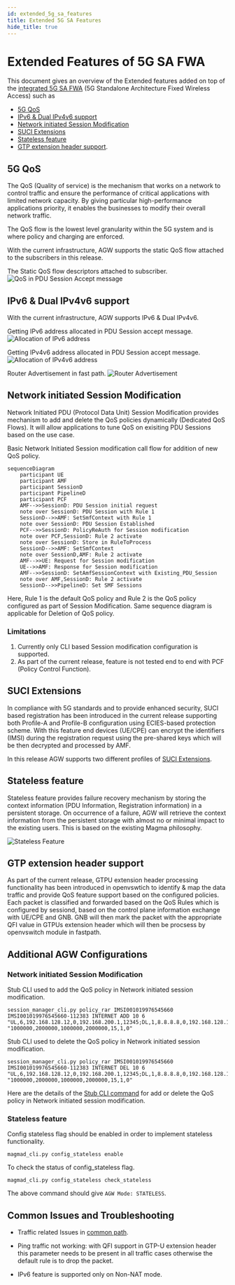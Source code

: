 ```yaml
---
id: extended_5g_sa_features
title: Extended 5G SA Features
hide_title: true
---
```


# Extended Features of 5G SA FWA

This document gives an overview of the Extended features added on top of the [integrated 5G SA FWA](https://magma.github.io/magma/docs/lte/integrated_5g_sa) (5G Standalone Architecture Fixed Wireless Access) such as

- [5G QoS](/docs/next/lte/extended_5g_sa_features#5g-qos)
- [IPv6 & Dual IPv4v6 support](/docs/next/lte/extended_5g_sa_features#ipv6--dual-ipv4v6-support)
- [Network initiated Session Modification](/docs/next/lte/extended_5g_sa_features#network-initiated-session-modification)
- [SUCI Extensions](/docs/next/lte/extended_5g_sa_features#suci-extensions)
- [Stateless feature](/docs/next/lte/extended_5g_sa_features#stateless-feature)
- [GTP extension header support](/docs/next/lte/extended_5g_sa_features#gtp-extension-header-support).

## 5G QoS

The QoS (Quality of service) is the mechanism that works on a network to control traffic and ensure the performance of critical applications with limited network capacity. By giving particular high-performance applications priority, it enables the businesses to modify their overall network traffic.

The QoS flow is the lowest level granularity within the 5G system and is where policy and charging are enforced.

With the current infrastructure, AGW supports the static QoS flow attached to the subscribers in this release.

The Static QoS flow descriptors attached to subscriber.
![QoS in PDU Session Accept message](assets/lte/QoS_in_pdu_session_accept.png?raw=true "QoS in PDU Session Accept message")

## IPv6 & Dual IPv4v6 support

With the current infrastructure, AGW supports IPv6 & Dual IPv4v6.

Getting IPv6 address allocated in PDU Session accept message.
![Allocation of IPv6 address](assets/lte/IPv6.png?raw=true "Allocation of IPv6 address")

Getting IPv4v6 address allocated in PDU Session accept message.
![Allocation of IPv4v6 address](assets/lte/IPv4v6.png?raw=true "Allocation of IPv4v6 address")

Router Advertisement in fast path.
![Router Advertisement](assets/lte/Router_Advertisement.png?raw=true "Router Advertisement")

## Network initiated Session Modification

Network Initiated PDU (Protocol Data Unit) Session Modification provides mechanism to add and delete the QoS policies dynamically (Dedicated QoS Flows). It will allow applications to tune QoS on exisiting PDU Sessions based on the use case.

Basic Network Initiated Session modification call flow for addition of new QoS policy.

```mermaid
sequenceDiagram
    participant UE
    participant AMF 
    participant SessionD
    participant PipelineD
    participant PCF
    AMF-->>SessionD: PDU Session initial request
    note over SessionD: PDU Session with Rule 1
    SessionD-->>AMF: SetSmfContext with Rule 1
    note over SessionD: PDU Session Established
    PCF-->>SessionD: PolicyReAuth for Session modification
    note over PCF,SessionD: Rule 2 activate
    note over SessionD: Store in RuleToProcess 
    SessionD-->>AMF: SetSmfContext
    note over SessionD,AMF: Rule 2 activate
    AMF-->>UE: Request for Session modification
    UE-->>AMF: Response for Session modification
    AMF-->>SessionD: SetAmfSessionContext with Existing_PDU_Session
    note over AMF,SessionD: Rule 2 activate
    SessionD-->>PipelineD: Set SMF Sessions
```

Here, Rule 1 is the default QoS policy and Rule 2 is the QoS policy configured as part of Session Modification. Same sequence diagram is applicable for Deletion of QoS policy.

### Limitations

1. Currently only CLI based Session modification configuration is supported.
2. As part of the current release, feature is not tested end to end with PCF (Policy Control Function).

## SUCI Extensions

In compliance with 5G standards and to provide enhanced security, SUCI based registration has been introduced in the current release supporting both Profile-A and Profile-B configuration using ECIES-based protection scheme. With this feature end devices (UE/CPE) can encrypt the identifiers (IMSI) during the registration request using the pre-shared keys which will be then decrypted and processed by AMF.

In this release AGW supports two different profiles of [SUCI Extensions](https://docs.magmacore.org/docs/next/lte/suci_extensions).

## Stateless feature

Stateless feature provides failure recovery mechanism by storing the context information (PDU Information, Registration information) in a persistent storage. On occurrence of a failure, AGW will retrieve the context information from the persistent storage with almost no or minimal impact to the existing users. This is based on the existing Magma philosophy.

![Stateless Feature](assets/lte/Stateless_feature.png?raw=true "Stateless Feature")

## GTP extension header support

As part of the current release, GTPU extension header processing functionality has been introduced in openvswtich to identify & map the data traffic and provide QoS feature support based on the configured policies. Each packet is classified and forwarded based on the QoS Rules which is configured by sessiond, based on the control plane information exchange with UE/CPE and GNB. GNB will then mark the packet with the appropriate QFI value in GTPUs extension header which will then be procsess by openvswitch module in fastpath.

## Additional AGW Configurations

### Network initiated Session Modification

Stub CLI used to add the QoS policy in Network initiated session modification.

```text
session_manager_cli.py policy_rar IMSI001019976545660 IMSI001019976545660-112383 INTERNET ADD 10 6 "UL,6,192.168.128.12,0,192.168.200.1,12345;DL,1,8.8.8.8,0,192.168.128.12,0" "1000000,2000000,1000000,2000000,15,1,0"
```

Stub CLI used to delete the QoS policy in Network initiated session modification.

```text
session_manager_cli.py policy_rar IMSI001019976545660 IMSI001019976545660-112383 INTERNET DEL 10 6 "UL,6,192.168.128.12,0,192.168.200.1,12345;DL,1,8.8.8.8,0,192.168.128.12,0" "1000000,2000000,1000000,2000000,15,1,0"
```

Here are the details of the [Stub CLI command](assets/lte/Session_modification_stub_cli_commands "Stub CLI Command") for add or delete the QoS policy in Network initiated session modification.

### Stateless feature

Config stateless flag should be enabled in order to implement stateless functionality.

```text
magmad_cli.py config_stateless enable	
```

To check the status of config_stateless flag.

```text
magmad_cli.py config_stateless check_stateless
```

The above command should give `AGW Mode: STATELESS`.

## Common Issues and Troubleshooting

- Traffic related Issues in [common path](https://github.com/magma/magma/blob/master/docs/readmes/howtos/troubleshooting/datapath_connectivity.md).

- Ping traffic not working: with QFI support in GTP-U extension header this parameter needs to be present in all traffic cases otherwise the default rule is to drop the packet.

- IPv6 feature is supported only on Non-NAT mode.
